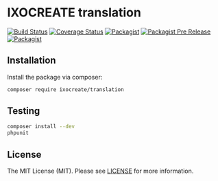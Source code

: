 # IXOCREATE translation

[![Build Status](https://travis-ci.org/ixocreate/translation.svg?branch=master)](https://travis-ci.org/ixocreate/translation)
[![Coverage Status](https://coveralls.io/repos/github/ixocreate/translation/badge.svg?branch=develop)](https://coveralls.io/github/ixocreate/translation?branch=develop)
[![Packagist](https://img.shields.io/packagist/v/ixocreate/translation.svg)](https://packagist.org/packages/ixocreate/translation)
[![Packagist Pre Release](https://img.shields.io/packagist/vpre/ixocreate/translation.svg)](https://packagist.org/packages/ixocreate/translation)
[![Packagist](https://img.shields.io/packagist/l/ixocreate/translation.svg)](https://packagist.org/packages/ixocreate/translation)

## Installation

Install the package via composer:

```sh
composer require ixocreate/translation
```

## Testing

```sh
composer install --dev
phpunit
```

## License

The MIT License (MIT). Please see [LICENSE](LICENSE) for more information.
